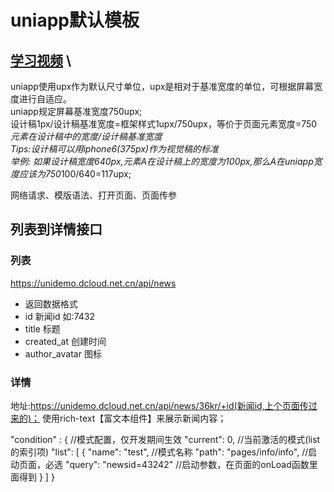 # uniapp默认模板

## [学习视频](https://ke.qq.com/course/3169971/10920598598344371#term_id=103296764) \
uniapp使用upx作为默认尺寸单位，upx是相对于基准宽度的单位，可根据屏幕宽度进行自适应。\
uniapp规定屏幕基准宽度750upx; \
设计稿1px/设计稿基准宽度=框架样式1upx/750upx，等价于页面元素宽度=750*元素在设计稿中的宽度/设计稿基准宽度 \
Tips:设计稿可以用iphone6(375px)作为视觉稿的标准 \
举例: 如果设计稿宽度640px,元素A在设计稿上的宽度为100px,那么A在uniapp宽度应该为750*100/640=117upx;

网络请求、模版语法、打开页面、页面传参

## 列表到详情接口
### 列表
https://unidemo.dcloud.net.cn/api/news
- 返回数据格式
- id 新闻id 如:7432
- title 标题
- created_at 创建时间
- author_avatar 图标
### 详情
地址:https://unidemo.dcloud.net.cn/api/news/36kr/+id(新闻id,上个页面传过来的)；
使用rich-text【富文本组件】来展示新闻内容；
<rich-text class="richText" :nodes="strings"></rich-text>

"condition" : { //模式配置，仅开发期间生效
	"current": 0, //当前激活的模式(list 的索引项)
	"list": [
		{
			"name": "test", //模式名称
			"path": "pages/info/info", //启动页面，必选
			"query": "newsid=43242" //启动参数，在页面的onLoad函数里面得到
		}
	]
}